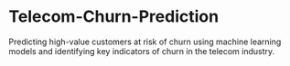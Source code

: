 # Telecom-Churn-Prediction
Predicting high-value customers at risk of churn using machine learning models and identifying key indicators of churn in the telecom industry.
